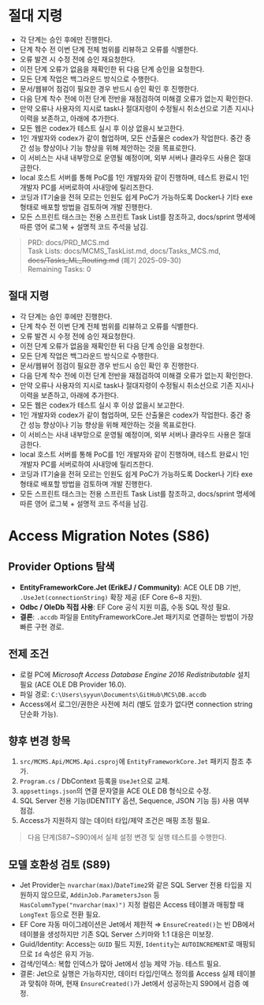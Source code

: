# 절대 지령
- 각 단계는 승인 후에만 진행한다.
- 단계 착수 전 이번 단계 전체 범위를 리뷰하고 오류를 식별한다.
- 오류 발견 시 수정 전에 승인 재요청한다.
- 이전 단계 오류가 없음을 재확인한 뒤 다음 단계 승인을 요청한다.
- 모든 단계 작업은 백그라운드 방식으로 수행한다.
- 문서/웹뷰어 점검이 필요한 경우 반드시 승인 확인 후 진행한다.
- 다음 단계 착수 전에 이전 단계 전반을 재점검하여 미해결 오류가 없는지 확인한다.
- 만약 오류나 사용자의 지시로 task나 절대지령이 수정될시 취소선으로 기존 지시나 이력을 보존하고, 아래에 추가한다.
- 모든 웹은 codex가 테스트 실시 후 이상 없을시 보고한다.
- 1인 개발자와 codex가 같이 협업하며, 모든 산출물은 codex가 작업한다. 중간 중간 성능 향상이나 기능 향상을 위해 제안하는 것을 목표로한다.
- 이 서비스는 사내 내부망으로 운영될 예정이며, 외부 서버나 클라우드 사용은 절대 금한다.
- local 호스트 서버를 통해 PoC를 1인 개발자와 같이 진행하며, 테스트 완료시 1인 개발자 PC를 서버로하여 사내망에 릴리즈한다.
- 코딩과 IT기술을 전혀 모르는 인원도 쉽게 PoC가 가능하도록 Docker나 기타 exe 형태로 배포할 방법을 검토하며 개발 진행한다.
- 모든 스프린트 태스크는 전용 스프린트 Task List를 참조하고, docs/sprint 명세에 따른 영어 로그북 + 설명적 코드 주석을 남김.

> PRD: docs/PRD_MCS.md  
> Task Lists: docs/MCMS_TaskList.md, docs/Tasks_MCS.md, ~~docs/Tasks_ML_Routing.md~~ (폐기 2025-09-30)  
> Remaining Tasks: 0

## 절대 지령
- 각 단계는 승인 후에만 진행한다.
- 단계 착수 전 이번 단계 전체 범위를 리뷰하고 오류를 식별한다.
- 오류 발견 시 수정 전에 승인 재요청한다.
- 이전 단계 오류가 없음을 재확인한 뒤 다음 단계 승인을 요청한다.
- 모든 단계 작업은 백그라운드 방식으로 수행한다.
- 문서/웹뷰어 점검이 필요한 경우 반드시 승인 확인 후 진행한다.
- 다음 단계 착수 전에 이전 단계 전반을 재점검하여 미해결 오류가 없는지 확인한다.
- 만약 오류나 사용자의 지시로 task나 절대지령이 수정될시 취소선으로 기존 지시나 이력을 보존하고, 아래에 추가한다.
- 모든 웹은 codex가 테스트 실시 후 이상 없을시 보고한다.
- 1인 개발자와 codex가 같이 협업하며, 모든 산출물은 codex가 작업한다. 중간 중간 성능 향상이나 기능 향상을 위해 제안하는 것을 목표로한다.
- 이 서비스는 사내 내부망으로 운영될 예정이며, 외부 서버나 클라우드 사용은 절대 금한다.
- local 호스트 서버를 통해 PoC를 1인 개발자와 같이 진행하며, 테스트 완료시 1인 개발자 PC를 서버로하여 사내망에 릴리즈한다.
- 코딩과 IT기술을 전혀 모르는 인원도 쉽게 PoC가 가능하도록 Docker나 기타 exe 형태로 배포할 방법을 검토하며 개발 진행한다.
- 모든 스프린트 태스크는 전용 스프린트 Task List를 참조하고, docs/sprint 명세에 따른 영어 로그북 + 설명적 코드 주석을 남김.

# Access Migration Notes (S86)

## Provider Options 탐색
- **EntityFrameworkCore.Jet (ErikEJ / Community)**: ACE OLE DB 기반, `.UseJet(connectionString)` 확장 제공 (EF Core 6~8 지원).
- **Odbc / OleDb 직접 사용**: EF Core 공식 지원 미흡, 수동 SQL 작성 필요.
- **결론**: `.accdb` 파일을 EntityFrameworkCore.Jet 패키지로 연결하는 방법이 가장 빠른 구현 경로.

## 전제 조건
- 로컬 PC에 *Microsoft Access Database Engine 2016 Redistributable* 설치 필요 (ACE OLE DB Provider 16.0).
- 파일 경로: `C:\Users\syyun\Documents\GitHub\MCS\DB.accdb`
- Access에서 로그인/권한은 사전에 처리 (별도 암호가 없다면 connection string 단순화 가능).

## 향후 변경 항목
1. `src/MCMS.Api/MCMS.Api.csproj`에 `EntityFrameworkCore.Jet` 패키지 참조 추가.
2. `Program.cs` / DbContext 등록을 `UseJet`으로 교체.
3. `appsettings.json`의 연결 문자열을 ACE OLE DB 형식으로 수정.
4. SQL Server 전용 기능(IDENTITY 옵션, Sequence, JSON 기능 등) 사용 여부 점검.
5. Access가 지원하지 않는 데이터 타입/제약 조건은 매핑 조정 필요.

> 다음 단계(S87~S90)에서 실제 설정 변경 및 실행 테스트를 수행한다.
## 모델 호환성 검토 (S89)
- Jet Provider는 `nvarchar(max)`/`DateTime2`와 같은 SQL Server 전용 타입을 지원하지 않으므로, `AddinJob.ParametersJson` 등 `HasColumnType("nvarchar(max)")` 지정 컬럼은 Access 테이블과 매핑할 때 `LongText` 등으로 전환 필요.
- EF Core 자동 마이그레이션은 Jet에서 제한적 ⇒ `EnsureCreated()`는 빈 DB에서 테이블을 생성하지만 기존 SQL Server 스키마와 1:1 대응은 미보장.
- Guid/Identity: Access는 `GUID` 필드 지원, `Identity`는 `AUTOINCREMENT`로 매핑되므로 `Id` 속성은 유지 가능.
- 검색/인덱스: 복합 인덱스가 많아 Jet에서 성능 제약 가능. 테스트 필요.
- 결론: Jet으로 실행은 가능하지만, 데이터 타입/인덱스 정의를 Access 실제 테이블과 맞춰야 하며, 현재 `EnsureCreated()`가 Jet에서 성공하는지 S90에서 검증 예정.
